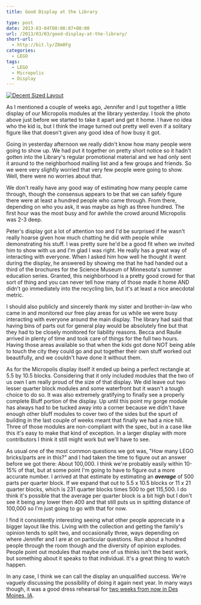 ```yaml
---
title: Good Display at the Library

type: post
date: 2013-03-04T00:08:07+00:00
url: /2013/03/03/good-display-at-the-library/
short-url:
  - http://bit.ly/Z8m0Fg
categories:
  - LEGO
tags:
  - LEGO
  - Micropolis
  - Display
---
```

<a href="http://www.flickr.com/photos/52426882@N00/8526108050/" title="Decent Sized Layout" rel=""><img src="http://farm9.staticflickr.com/8231/8526108050_0f6bbb2fb2.jpg" alt="Decent Sized Layout" class="alignnone" /></a>

As I mentioned a couple of weeks ago, Jennifer and I put together a little display of our Micropolis modules at the library yesterday. I took the photo above just before we started to take it apart and get it home. I have no idea who the kid is, but I think the image turned out pretty well even if a solitary figure like that doesn't given any good idea of how busy it got.

Going in yesterday afternoon we really didn't know how many people were going to show up. We had put it together on pretty short notice so it hadn't gotten into the Library's regular promotional material and we had only sent it around to the neighborhood mailing list and a few groups and friends. So we were very slightly worried that very few people were going to show. Well, there were no worries about that.

We don't really have any good way of estimating how many people came through, though the consensus appears to be that we can safely figure there were at least a hundred people who came through. From there, depending on who you ask, it was maybe as high as three hundred. The first hour was the most busy and for awhile the crowd around Micropolis was 2-3 deep.

Peter's display got a lot of attention too and I'd be surprised if he wasn't really hoarse given how much chatting he did with people while demonstrating his stuff. I was pretty sure he'd be a good fit when we invited him to show with us and I'm glad I was right. He really has a great way of interacting with everyone. When I asked him how well he thought it went during the display, he answered by showing me that he had handed out a third of the brochures for the Science Museum of Minnesota's summer education series. Granted, this neighborhood is a pretty good crowd for that sort of thing and you can never tell how many of those made it home AND didn't go immediately into the recycling bin, but it's at least a nice anecdotal metric.

I should also publicly and sincerely thank my sister and brother-in-law who came in and monitored our free play areas for us while we were busy interacting with everyone around the main display. The library had said that having bins of parts out for general play would be absolutely fine but that they had to be closely monitored for liability reasons. Becca and Raulie arrived in plenty of time and took care of things for the full two hours. Having those areas available so that when the kids got done NOT being able to touch the city they could go and put together their own stuff worked out beautifully, and we couldn't have done it without them.

As for the Micropolis display itself it ended up being a perfect rectangle at 5.5 by 10.5 blocks. Considering that it only included modules that the two of us own I am really proud of the size of that display. We did leave out two lesser quarter block modules and some waterfront but it wasn't a tough choice to do so. It was also extremely gratifying to finally see a properly complete Bluff portion of the display. Up until this point my gorge module has always had to be tucked away into a corner because we didn't have enough other bluff modules to cover two of the sides but the spurt of building in the last couple of weeks meant that finally we had a nice hill. Three of those modules are non-compliant with the spec, but in a case like this it's easy to make that kind of exception. In a larger display with more contributors I think it still might work but we'll have to see.

As usual one of the most common questions we got was, "How many LEGO bricks/parts are in this?" and I had taken the time to figure out an answer before we got there: About 100,000. I think we're probably easily within 10-15% of that, but at some point I'm going to have to figure out a more accurate number. I arrived at that estimate by estimating an <strong><em>average</em></strong> of 500 parts per quarter block. If we expand that out to 5.5 x 10.5 blocks or 11 x 21 quarter blocks, which is 231 quarter blocks times 500 to get 115,500. I do think it's possible that the average per quarter block is a bit high but I don't see it being any lower then 400 and that still puts us in spitting distance of 100,000 so I'm just going to go with that for now.

I find it consistently interesting seeing what other people appreciate in a bigger layout like this. Living with the collection and getting the family's opinion tends to split two, and occasionally three, ways depending on where Jennifer and I are at on particular questions. Run about a hundred people through the room though and the diversity of opinion explodes. People point out modules that maybe one of us thinks isn't the best work, but something about it speaks to that individual. It's a great thing to watch happen.

In any case, I think we can call the display an unqualified success. We're vaguely discussing the possibility of doing it again next year. In many ways though, it was a good dress rehearsal for <a href="https://www.facebook.com/events/381946315227237/" target="_blank">two weeks from now in Des Moines, IA</a>.